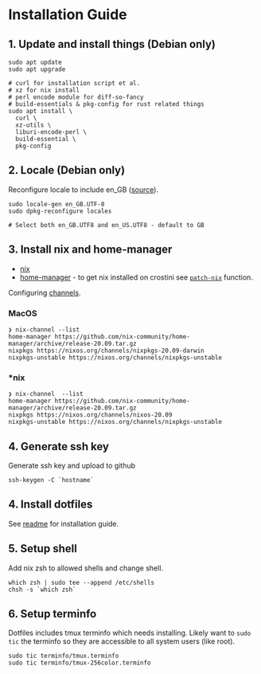 # Installation Guide

## 1. Update and install things (Debian only)

```shell
sudo apt update
sudo apt upgrade

# curl for installation script et al.
# xz for nix install
# perl encode module for diff-so-fancy
# build-essentials & pkg-config for rust related things
sudo apt install \
  curl \
  xz-utils \
  liburi-encode-perl \
  build-essential \
  pkg-config
```

## 2. Locale (Debian only)

Reconfigure locale to include en_GB ([source](https://www.thomas-krenn.com/en/wiki/Perl_warning_Setting_locale_failed_in_Debian)).

```shell
sudo locale-gen en_GB.UTF-8
sudo dpkg-reconfigure locales

# Select both en_GB.UTF8 and en_US.UTF8 - default to GB
```

## 3. Install nix and home-manager

- [nix](https://nixos.org/download.html)
- [home-manager](https://github.com/nix-community/home-manager) - to get nix installed on crostini see [`patch-nix`](https://github.com/tapayne88/dotfiles/blob/master/dot_config/zsh/functions/crostini.zsh#L6-L8) function.

Configuring [channels](https://nixos.wiki/wiki/Nix_channels).

### MacOS

```console
❯ nix-channel --list
home-manager https://github.com/nix-community/home-manager/archive/release-20.09.tar.gz
nixpkgs https://nixos.org/channels/nixpkgs-20.09-darwin
nixpkgs-unstable https://nixos.org/channels/nixpkgs-unstable
```

### \*nix

```console
❯ nix-channel  --list
home-manager https://github.com/nix-community/home-manager/archive/release-20.09.tar.gz
nixpkgs https://nixos.org/channels/nixos-20.09
nixpkgs-unstable https://nixos.org/channels/nixpkgs-unstable
```

## 4. Generate ssh key

Generate ssh key and upload to github

```shell
ssh-keygen -C `hostname`
```

## 4. Install dotfiles

See [readme](./README.md#installation) for installation guide.

## 5. Setup shell

Add nix zsh to allowed shells and change shell.

```shell
which zsh | sudo tee --append /etc/shells
chsh -s `which zsh`
```

## 6. Setup terminfo

Dotfiles includes tmux terminfo which needs installing. Likely want to `sudo tic` the terminfo so they are accessible to all system users (like root).

```shell
sudo tic terminfo/tmux.terminfo
sudo tic terminfo/tmux-256color.terminfo
```
